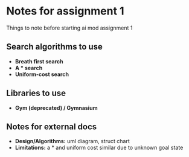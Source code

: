 # Notes for assignment 1 
Things to note before starting ai mod assignment 1 

## Search algorithms to use

- **Breath first search**
- **A * search**
- **Uniform-cost search**

## Libraries to use 
- **Gym (deprecated) / Gymnasium**

## Notes for external docs 
* **Design/Algorithms:** uml diagram, struct chart
* **Limitations:** a * and uniform cost similar due to unknown goal state
